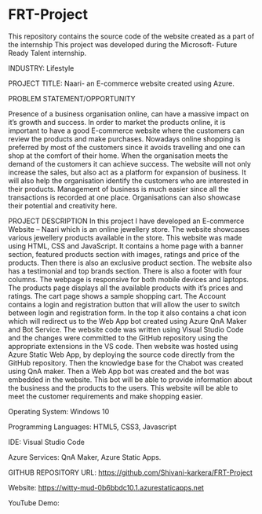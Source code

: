 # FRT-Project
This repository contains the source code of the website created as a part of the internship
This project was developed during the Microsoft- Future Ready Talent internship.

INDUSTRY: Lifestyle

PROJECT TITLE: Naari- an E-commerce website created using Azure.

PROBLEM STATEMENT/OPPORTUNITY

Presence of a business organisation online, can have a massive impact on it’s growth and success. In order to market the products online, it is important to have a good E-commerce website where the customers can review the products and make purchases. Nowadays online shopping is preferred by most of the customers since it avoids travelling and one can shop at the comfort of their home. When the organisation meets the demand of the customers it can achieve success. 
The website will not only increase the sales, but also act as a platform for expansion of business. It will also help the organisation identify the customers who are interested in their products. Management of business is much easier since all the transactions is recorded at one place. Organisations can also showcase their potential and creativity here.



PROJECT DESCRIPTION
In this project I have developed an E-commerce Website – Naari which is an online jewellery store. The website showcases various jewellery products available in the store. This website was made using HTML, CSS and JavaScript. It contains a home page with a banner section, featured products section with images, ratings and price of the products. Then there is also an exclusive product section. The website also has a testimonial and top brands section. There is also a footer with four columns. The webpage is responsive for both mobile devices and laptops. The products page displays all the available products with it’s prices and ratings. The cart page shows a sample shopping cart. The Account contains a login and registration button that will allow the user to switch between login and registration form. In the top it also contains a chat icon which will redirect us to the Web App bot created using Azure QnA Maker and Bot Service. The website code was written using Visual Studio Code and the changes were committed to the GitHub repository using the appropriate extensions in the VS code. Then website was hosted using Azure Static Web App, by deploying the source code directly from the GitHub repository. Then the knowledge base for the Chabot was created using QnA maker. Then a Web App bot was created and the bot was embedded in the website. This bot will be able to provide information about the business and the products to the users. This website will be able to meet the customer requirements and make shopping easier.




Operating System: Windows 10

Programming Languages: HTML5, CSS3, Javascript

IDE: Visual Studio Code

Azure Services: QnA Maker, Azure Static Apps.

GITHUB REPOSITORY URL: https://github.com/Shivani-karkera/FRT-Project

Website: https://witty-mud-0b6bbdc10.1.azurestaticapps.net

YouTube Demo:
